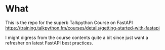 # What
This is the repo for the superb Talkpython Course on FastAPI https://training.talkpython.fm/courses/details/getting-started-with-fastapi

I might digress from the course contents quite a bit since just want a refresher on latest FastAPI best practices.
